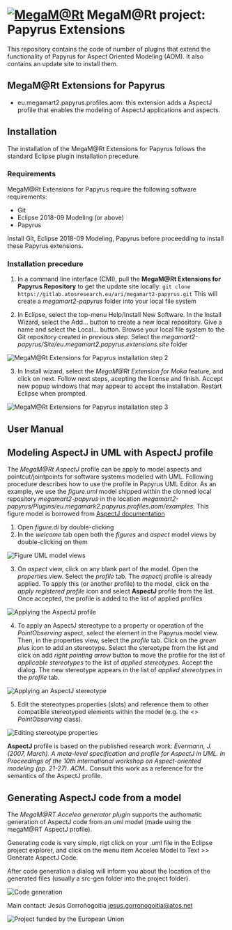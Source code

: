 # [![MegaM@Rt](images/megamart2-logo.gif)](https://megamart2-ecsel.eu/) MegaM@Rt project: Papyrus Extensions

This repository contains the code of number of plugins that extend the functionality of Papyrus for Aspect Oriented Modeling (AOM). It also contains an update site to install them.

## MegaM@Rt Extensions for Papyrus

- eu.megamart2.papyrus.profiles.aom: this extension adds a AspectJ profile that enables the modeling of AspectJ applications and aspects.

## Installation
The installation of the MegaM@Rt Extensions for Papyrus follows the standard Eclipse plugin installation precedure.

### Requirements
MegaM@Rt Extensions for Papyrus require the following software requirements:
- Git
- Eclipse 2018-09 Modeling (or above)
- Papyrus

Install Git, Eclipse 2018-09 Modeling, Papyrus before proceedding to install these Papyrus extensions. 

### Installation precedure
1. In a command line interface (CMI), pull the **MegaM@Rt Extensions for Papyrus Repository** to get the update site locally:
`git clone https://gitlab.atosresearch.eu/ari/megamart2-papyrus.git`
This will create a *megamart2-papyrus* folder into your local file system

2. In Eclipse, select the top-menu Help/Install New Software. In the Install Wizard, select the Add... button to create a new local repository. Give a name and select the Local... button. Browse your local file system to the Git repository created in previous step. Select the *megamart2-papyrus/Site/eu.megamart2.papyrus.extensions.site* folder


![MegaM@Rt Extensions for Papyrus installation step 2](images/megamart-papyrus-install_1.png)


3. In Install wizard, select the *MegaM@Rt Extension for Moka* feature, and click on next. Follow next steps, acepting the license and finish. Accept new popup windows that may appear to accept the installation. Restart Eclipse when prompted.

![MegaM@Rt Extensions for Papyrus installation step 3](images/megamart-papyrus-install_2.png)

## User Manual

## Modeling AspectJ in UML with AspectJ profile

The *MegaM@Rt AspectJ* profile can be apply to model aspects and pointcut/jointpoints for software systems modelled with UML. Following procedure describes how to use the profile in Papyrus UML Editor. As an example, we use the *figure.uml* model shipped within the clonned local repository *megamart2-papyrus* in the location *megamart2-papyrus/Plugins/eu.megamark2.papyrus.profiles.aom/examples*. This figure model is borrowed from [AspectJ documentation](https://www.eclipse.org/aspectj/doc/next/progguide/printable.html#starting-aspectj)

1. Open *figure.di* by double-clicking
2. In the *welcome* tab open both the *figures* and *aspect* model views by double-clicking on them

![Figure UML model views](images/figure-model-views.png)

3. On *aspect* view, click on any blank part of the model. Open the *properties* view. Select the *profile* tab. The *aspectj* profile is already applied. To apply this (or another profile) to the model, click on the *apply registered profile* icon and select **AspectJ** profile from the list. Once accepted, the profile is added to the list of applied profiles


![Applying the AspectJ profile](images/apply_aspectj_profile.png)

4. To apply an AspectJ stereotype to a property or operation of the *PointObserving* aspect, select the element in the Papyrus model view. Then, in the properties view, select the *profile* tab. Click on the *green plus* icon to add an stereotype. Select the stereotype from the list and click on add *right pointing arrow* button to move the profile for the list of *applicable stereotypes* to the list of *applied stereotypes*. Accept the dialog. The new stereotype appears in the list of *applied stereotypes* in the *profile* tab.

![Applying an AspectJ stereotype](images/apply_aspectj_stereotype.png)

5. Edit the stereotypes properties (slots) and reference them to other compatible stereotyped elements within the model (e.g. the <<aspect>> *PointObserving* class).

 ![Editing stereotype properties](images/edit_stereotype.png)

**AspectJ** profile is based on the published research work:
*Evermann, J. (2007, March). A meta-level specification and profile for AspectJ in UML. In Proceedings of the 10th international workshop on Aspect-oriented modeling (pp. 21-27). ACM.*. 
Consult this work as a reference for the semantics of the AspectJ profile.

## Generating AspectJ code from a model

The *MegaM@RT Acceleo generator plugin* supports the authomatic generation of AspectJ code from an uml model (made using the megaM@RT AspectJ profile).

Generating code is very simple, rigt click on your .uml file in the Eclipse project explorer, and click on the menu item Acceleo Model to Text >> Generate AspectJ Code.

After code generation a dialog will inform you about the location of the generated files (usually a src-gen folder into the project folder).

 ![Code generation](images/AspectGeneration.png)

Main contact: Jesús Gorroñogoitia <jesus.gorronogoitia@atos.net>

![Project funded by the European Union](images/european.union.logo.png)
